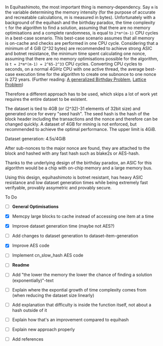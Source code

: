 In Equihashimoto, the most important thing is memory-dependency. Say `m` is the variable determining the memory intensity (for the purpose of accurate and recreatable calculations, m is measured in bytes). Unfortunately with a background of the equihash and the birthday paradox, the time complexity `t` for the algorithm to find a solution, assuming that there are no memory optimisations and a complete randomness, is equal to `2*m*(m-1)` CPU cycles in a best-case scenario. This best-case scenario assumes that all memory is on-cache and checks are performed in one CPU cycle. Considering that a minimum of 4 GiB (2^32 bytes) are recommended to achieve strong ASIC and botnet resistance, the minimum time spent calculating one nonce, assuming that there are no memory optimisations possible for the algorithm, is `t = 2*m*(m-1) = 2^65-2^33` CPU cycles. Converting CPU cycles to seconds, on a normal 4GiHz CPU with one active thread, the average best-case execution time for the algorithm to create one subnonce to one nonce is 272 years. (Further reading: [A generalized Birthday Problem](https://link.springer.com/content/pdf/10.1007%2F3-540-45708-9_19.pdf), [Lattice Problem](https://cseweb.ucsd.edu/~daniele/papers/SVP.pdf))

Therefore a different approach has to be used, which skips a lot of work yet requires the entire dataset to be existent.

The dataset is tied to 4GB (or (2^32)-31 elements of 32bit size) and generated once for every "seed hash". The seed hash is the hash of the block header including the transactions and the nonce and therefore can be changed quickly. A dataset of 4GB for mining is not enforced, but recommended to achieve the optimal performance. The upper limit is 4GiB.

Dataset generation: 4.5s/4GiB

After sub-nonces to the major nonce are found, they are attached to the block and hashed with any fast hash such as blake2s or AES-hash.

Thanks to the underlying design of the birthday paradox, an ASIC for this algorithm would be a chip with on-chip memory and a large memory bus.

Using this design, equihashimoto is botnet resistant, has heavy ASIC resistance and low dataset generation times while being extremely fast verifyable, provably assymetric and provably secure.

To Do 
- [ ] **General Optimisations**
- [x] Memcpy large blocks to cache instead of accessing one item at a time
- [x] Improve dataset generation time (maybe not AES?)
- [ ] Add changes to dataset generation to dataset-item-generation
- [x] Improve AES code
- [ ] Implement cn_slow\_hash AES code
- [ ] **Readme**
- [ ] Add "the lower the memory the lower the chance of finding a solution (exponentially)"-text
- [ ] Explain where the expontial growth of time complexity comes from (when reducing the dataset size linearly)
- [ ] Add explanation that difficulty is inside the function itself, not about a hash outside of it
- [ ] Explain how that's an improvement compared to equihash
- [ ] Explain new approach properly
- [ ] Add references

